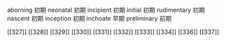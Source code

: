 




aborning 初期
neonatal 初期
incipient 初期
initial 初期
rudimentary 初期
nascent 初期
inception 初期
inchoate 早期
preliminary 前期

[[327]]
[[328]]
[[329]]
[[330]]
[[331]]
[[332]]
[[333]]
[[334]]
[[336]]
[[337]]